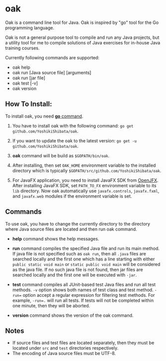 # oak
Oak is a command line tool for Java. Oak is inspired by "go" tool for the Go programming language.

Oak is not a general purpose tool to compile and run any Java projects, but a utility tool for me to compile solutions of Java exercises for in-house Java training courses.

Currently following commands are supported:

* oak help 
* oak run [Java source file] [arguments]
* oak run [jar file]
* oak test [-v]
* oak version

##  **How To Install:**

To install oak, you need [**go** command](https://golang.org/). 

1. You have to install oak with the following command:
`go get github.com/YoshikiShibata/oak`. 

2. If you want to update the oak to the latest version:
`go get -u github.com/YoshikiShibata/oak`.

3. **oak** command will be build as `$GOPATH/bin/oak`.

4. After installing, then set `OAK_HOME` environment variable to the installed directory which is typically `$GOPATH/src/github.com/YoshikiShibata/oak`.

5. For JavaFX application, you need to install JavaFX SDK from [OpenJFX](https://openjfx.io/). After installing JavaFX SDK, set `PATH_TO_FX` environment variable to its `lib` directory. Now oak automatically use `javafx.controls`, `javafx.fxml`, and `javafx.web` modules if the environment variable is set.

## **Commands**

To use oak, you have to change the currently directory to the directory where Java source files are located and then run oak command.

* **help** command shows the help messages.

* **run** command compiles the specified Java file and run its main method. If java file is not specified such as `oak run`, then all `.java` files are searched locally and the first one which has a line starting with either `public static void main` or `static public void main` will be considered as the java file. If no such java file is not found, then jar files are searched locally and the first one will be executed with `-jar`.

* **test** command compiles all JUnit-based test Java files and run all test methods.
`-v` option shows both names of test class and test method. `-run=` option accept a regular expression for filtering test methods. For example, `-run=.` will run all tests.
If tests will not be completed within one minute, then they will be aborted.

* **version** command shows the version of the oak command.

## **Notes**

* If source files and test files are located separately, then they must be located under `src` and `test` directories respectively.  
* The encoding of Java source files must be UTF-8.
